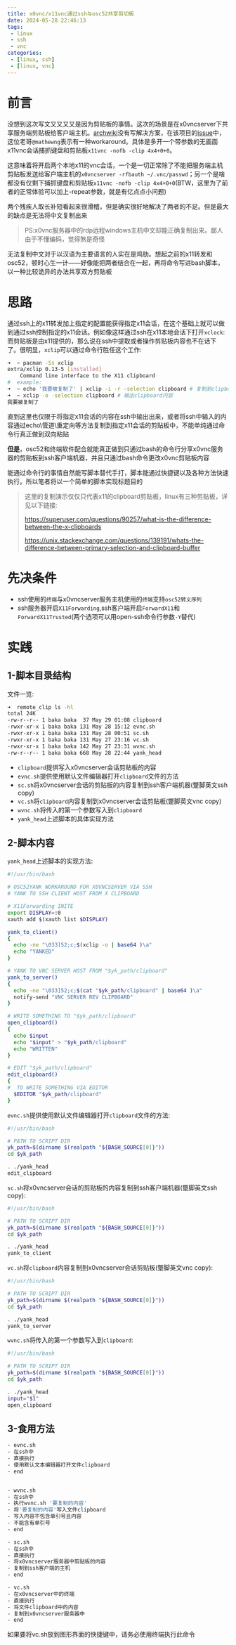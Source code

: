 ```yaml
---
title: x0vnc/x11vnc通过ssh与osc52共享剪切板
date: 2024-05-28 22:46:13
tags:
 - linux
 - ssh
 - vnc
categories:
 - [linux, ssh]
 - [linux, vnc]
---
```

# 前言
没想到这次写文又又又又是因为剪贴板的事情。这次的场景是在x0vncserver下共享服务端剪贴板给客户端主机。[archwiki](https://wiki.archlinux.org/title/TigerVNC#Running_x0vncserver_to_directly_control_the_local_display)没有写解决方案，在该项目的[issue](https://github.com/TigerVNC/tigervnc/issues/529#issuecomment-1358864856)中，这位老哥`@mathewng`表示有一种workaround。具体是多开一个带参数的无画面x11vnc会话捕抓键盘和剪贴板`x11vnc -nofb -clip 4x4+0+0`。

这意味着将开启两个本地x11的vnc会话，一个是一切正常除了不能把服务端主机剪贴板发送给客户端主机的`x0vncserver -rfbauth ~/.vnc/passwd`；另一个是啥都没有仅剩下捕抓键盘和剪贴板`x11vnc -nofb -clip 4x4+0+0`(BTW，这里为了前者的正常体验可以加上-repeat参数，就是有亿点点小问题)

两个残疾人取长补短看起来很滑稽，但是确实很好地解决了两者的不足。但是最大的缺点是无法将中文复制出来
> PS:x0vnc服务器中的rdp远程windows主机中文却能正确复制出来。鄙人由于不懂编码，觉得煞是奇怪

无法复制中文对于以汉语为主要语言的人实在是鸡肋。想起之前的x11转发和osc52，顿时心生一计——好像能把两者结合在一起，再将命令写进bash脚本，以一种比较诡异的办法共享双方剪贴板

# 思路
通过ssh上的x11转发加上指定的配置能获得指定x11会话，在这个基础上就可以做到通过ssh控制指定的x11会话。例如像这样通过ssh在x11本地会话下打开`xclock`:
<img src='https://dlink.host/1drv/aHR0cHM6Ly8xZHJ2Lm1zL2kvcyFBckVNT01Ec2ZXcEdnVGtuQmdqcnZDZVFsUzBEP2U9U3dQanBI.png' alt=''>
而剪贴板是由x11提供的，那么说在ssh中提取或者操作剪贴板内容也不在话下了。很明显，`xclip`可以通过命令行胜任这个工作:
```bash
➜  ~ pacman -Ss xclip
extra/xclip 0.13-5 [installed]
    Command line interface to the X11 clipboard
#  example:
➜  ~ echo '我要被复制了' | xclip -i -r -selection clipboard # 复制到clipboard
➜  ~ xclip -o -selection clipboard # 输出clipboard内容
我要被复制了
```
直到这里也仅限于将指定x11会话的内容在ssh中输出出来，或者将ssh中输入的内容通过echo\管道\重定向等方法复制到指定x11会话的剪贴板中，不能单纯通过命令行真正做到双向粘贴

**但是**，osc52和终端软件配合就能真正做到只通过bash的命令行分享x0vnc服务器的剪贴板到ssh客户端机器，并且只通过bash命令更改x0vnc剪贴板内容

能通过命令行的事情自然能写脚本替代手打，脚本能通过快捷键以及各种方法快速执行。所以笔者将以一个简单的脚本实现标题目的

> 这里的复制演示仅仅只代表x11的clipboard剪贴板，linux有三种剪贴板，详见以下链接:
>
>https://superuser.com/questions/90257/what-is-the-difference-between-the-x-clipboards
>
>https://unix.stackexchange.com/questions/139191/whats-the-difference-between-primary-selection-and-clipboard-buffer

# 先决条件
- ssh使用的`终端`与x0vncserver服务主机使用的`终端`支持`osc52转义序列`
- ssh服务器开启`X11Forwarding`,ssh客户端开启`ForwardX11`和`ForwardX11Trusted`(两个选项可以用open-ssh命令行参数`-Y`替代)
# 实践
## 1-脚本目录结构
文件一览:
```bash
➜  remote_clip ls -hl
total 24K
-rw-r--r-- 1 baka baka  37 May 29 01:08 clipboard
-rwxr-xr-x 1 baka baka 131 May 28 15:12 evnc.sh
-rwxr-xr-x 1 baka baka 131 May 28 00:51 sc.sh
-rwxr-xr-x 1 baka baka 131 May 27 23:16 vc.sh
-rwxr-xr-x 1 baka baka 142 May 27 23:31 wvnc.sh
-rw-r--r-- 1 baka baka 668 May 28 22:44 yank_head
```
- `clipboard`提供写入x0vncserver会话剪贴板的内容
- `evnc.sh`提供使用默认文件编辑器打开`clipboard`文件的方法
- `sc.sh`将x0vncserver会话的剪贴板的内容复制到ssh客户端机器(蹩脚英文ssh copy)
- `vc.sh`将`clipboard`内容复制到x0vncserver会话剪贴板(蹩脚英文vnc copy)
- `wvnc.sh`将传入的第一个参数写入到`clipboard`
- `yank_head`上述脚本的具体实现方法
## 2-脚本内容
`yank_head`上述脚本的实现方法:
```bash
#!/usr/bin/bash

# OSC52YANK WORKAROUND FOR X0VNCSERVER VIA SSH
# YANK TO SSH CLIENT HOST FROM X CLIPBOARD

# X11Forwarding INITE
export DISPLAY=:0
xauth add $(xauth list $DISPLAY)

yank_to_client()
{
  echo -ne "\033]52;c;$(xclip -o | base64 )\a"
  echo "YANKED"
}

# YANK TO VNC SERVER HOST FROM "$yk_path/clipboard"
yank_to_server()
{
  echo -ne "\033]52;c;$(cat "$yk_path/clipboard" | base64 )\a"
  notify-send "VNC SERVER REV CLIPBOARD"
}

# WRITE SOMETHING TO "$yk_path/clipboard" 
open_clipboard()
{
  echo $input
  echo "$input" > "$yk_path/clipboard"
  echo "WRITTEN"
}

# EDIT "$yk_path/clipboard"
edit_clipboard()
{
#  TO WRITE SOMETHING VIA EDITOR
  $EDITOR "$yk_path/clipboard"
}
```
`evnc.sh`提供使用默认文件编辑器打开`clipboard`文件的方法:
```bash
#!/usr/bin/bash

# PATH TO SCRIPT DIR
yk_path=$(dirname $(realpath "${BASH_SOURCE[0]}"))
cd $yk_path

. ./yank_head
edit_clipboard
```
`sc.sh`将x0vncserver会话的剪贴板的内容复制到ssh客户端机器(蹩脚英文ssh copy):
```bash
#!/usr/bin/bash

# PATH TO SCRIPT DIR
yk_path=$(dirname $(realpath "${BASH_SOURCE[0]}"))
cd $yk_path

. ./yank_head
yank_to_client
```
`vc.sh`将`clipboard`内容复制到x0vncserver会话剪贴板(蹩脚英文vnc copy):
```bash
#!/usr/bin/bash

# PATH TO SCRIPT DIR
yk_path=$(dirname $(realpath "${BASH_SOURCE[0]}"))
cd $yk_path

. ./yank_head
yank_to_server
```
`wvnc.sh`将传入的第一个参数写入到`clipboard`:
```bash
#!/usr/bin/bash

# PATH TO SCRIPT DIR
yk_path=$(dirname $(realpath "${BASH_SOURCE[0]}"))
cd $yk_path

. ./yank_head
input="$1"
open_clipboard
```
## 3-食用方法
```bash
- evnc.sh
- 在ssh中
- 直接执行
- 使用默认文本编辑器打开文件clipboard
- end


- wvnc.sh 
- 在ssh中
- 执行wvnc.sh '要复制的内容'
- 将'要复制的内容'写入文件clipboard
- 写入内容不包含单引号且内容
- 不能含有单引号
- end

- sc.sh
- 在ssh中
- 直接执行
- 将x0vncserver服务器中剪贴板的内容
- 复制到ssh客户端的主机
- end

- vc.sh
- 在x0vncserver中的终端
- 直接执行
- 将文件clipboard中的内容
- 复制到x0vncserver服务器中
- end
```
如果要将vc.sh放到图形界面的快捷键中，请务必使用终端执行此命令